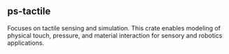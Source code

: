 ## ps-tactile

Focuses on tactile sensing and simulation. This crate enables modeling of physical touch, pressure, and material interaction for sensory and robotics applications.
